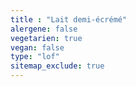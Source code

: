 ```yaml
---
title : "Lait demi-écrémé"
alergene: false
vegetarien: true
vegan: false
type: "lof"
sitemap_exclude: true
--- 
```

